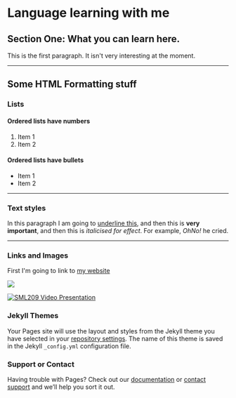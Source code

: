 <h1>Language learning with me</h1>
<h2>Section One: What you can learn here.</h2>
<p>This is the first paragraph. It isn't very interesting at the moment.</p>

<hr>
<h2>Some HTML Formatting stuff</h2>
<h3>Lists</h3>
<h4>Ordered lists have numbers</h4>
<ol>
  <li>Item 1</li>
  <li>Item 2</li>
  </ol>
  
  <h4>Ordered lists have bullets</h4>
<ul>
  <li>Item 1</li>
  <li>Item 2</li>
  </ul>
  
  <hr>
  
  <h3>Text styles</h3>
  <p>In this paragraph I am going to <u>underline this</u>, and then this is <strong>very important</strong>, and then this is <em>italicised for effect</em>. For example, <em>OhNo!</em> he cried. </p>
   
  <hr>
 <h3>Links and Images</h3>
 <p>First I'm going to link to <a href="http://language-centre.sllf.qmul.ac.uk/language-centre/people/academic/barge.html">my website</a></p>
 
 <img src="https://upload.wikimedia.org/wikipedia/commons/c/ce/Robin%2C_Leighton_Moss_January_2009.jpg" />
  
  
  
  
  
  
  

[![SML209 Video Presentation](https://img.youtube.com/vi/3aZHqfGEUPg/0.jpg)](https://www.youtube.com/watch?v=3aZHqfGEUPg)





### Jekyll Themes

Your Pages site will use the layout and styles from the Jekyll theme you have selected in your [repository settings](https://github.com/vinc3108/SML-209-Week-3/settings). The name of this theme is saved in the Jekyll `_config.yml` configuration file.

### Support or Contact

Having trouble with Pages? Check out our [documentation](https://help.github.com/categories/github-pages-basics/) or [contact support](https://github.com/contact) and we’ll help you sort it out.
